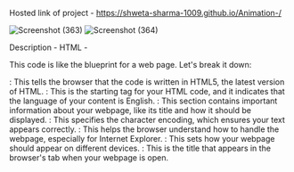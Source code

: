 Hosted link of project - https://shweta-sharma-1009.github.io/Animation-/

![Screenshot (363)](https://github.com/shweta-sharma-1009/Animation-/assets/128416925/7a99a9c1-7d21-459c-8fbf-87ae3a915358)
![Screenshot (364)](https://github.com/shweta-sharma-1009/Animation-/assets/128416925/fee8fd31-035d-4c4a-ac3e-1da77c669962)

Description -
HTML - 

This code is like the blueprint for a web page. Let's break it down:
<!DOCTYPE html>: This tells the browser that the code is written in HTML5, the latest version of HTML.
<html lang="en">: This is the starting tag for your HTML code, and it indicates that the language of your content is English.
<head>: This section contains important information about your webpage, like its title and how it should be displayed.
<meta charset="UTF-8">: This specifies the character encoding, which ensures your text appears correctly.
<meta http-equiv="X-UA-Compatible" content="IE=edge">: This helps the browser understand how to handle the webpage, especially for Internet Explorer.
<meta name="viewport" content="width=device-width, initial-scale=1.0">: This sets how your webpage should appear on different devices.
<title>Document</title>: This is the title that appears in the browser's tab when your webpage is open.
<style>: Here, you can write CSS code to make your webpage visually appealing. CSS is used for styling, like colors and layouts.
<body>: This is where you put the main content of your webpage that people will see.
<!-- ... -->: These are comments that you can use to leave notes for yourself or others. They don't affect how the webpage looks.

CSS -
This code is used to create a visually appealing effect for images on a webpage. Let's break it down step by step:

Initial Setup: The first part, *{...}, sets some basic styling rules for all elements on the webpage. 
It makes sure that everything has no extra space around them and their size is calculated in a specific way.

Body Styling: The body{...} part is about how the main content of the webpage (like text and images) will be arranged.
It centers everything both horizontally and vertically on the page. The background color is set to black (#000), giving a dark background. The min-height: 100vh; ensures that the content takes up at least the full height of the visible screen.

Container Layout: The .container{...} part sets up a section to hold the images. 
It's made to be a flexible box that arranges its content evenly with space between them. The -webkit-box-reflect creates a subtle gradient reflection effect below the container.

Image Styling: The .container img{...} part is for styling the images inside the container. 
It limits their maximum width to 350 pixels, gives them a slight tilt and shadow to make them look 3D. They also have rounded corners.

Hover Effects: When you hover your mouse over the .container area, the images become a bit transparent (opacity: 0.3;). This creates a fading effect when you move your mouse over them.

Individual Image Hover: Additionally, when you hover your mouse over an individual image inside the container, that image smoothly turns back to its original angle (0 degrees) and becomes fully opaque again (opacity: 1;). This gives a more pronounced 3D-like effect.

In simple terms, this code makes a collection of images on a webpage appear like they're slightly tilted and three-dimensional. When you hover your mouse over the images, they react by becoming transparent and more pronouncedly 3D. It's a neat visual effect to enhance the user's interaction with the images.
